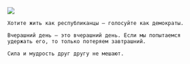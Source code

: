 <!--2018-01-04 16:30:00-->
<img src="/posts/Подборка цитат и афоризмов/bill_clinton.jpg">

    Хотите жить как республиканцы — голосуйте как демократы.

>

    Вчерашний день – это вчерашний день. Если мы попытаемся
    удержать его, то только потеряем завтрашний.

>

    Сила и мудрость друг другу не мешают.